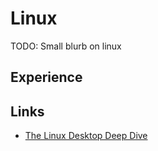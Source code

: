 # Linux

TODO: Small blurb on linux

## Experience

## Links

- [The Linux Desktop Deep Dive](https://dev.to/l04db4l4nc3r/the-linux-desktop-deep-dive-1jh3)